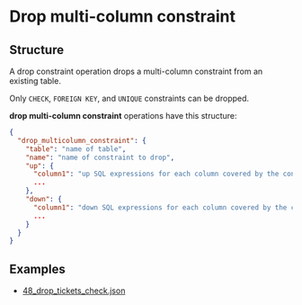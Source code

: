 # Drop multi-column constraint

## Structure

A drop constraint operation drops a multi-column constraint from an existing table.

Only `CHECK`, `FOREIGN KEY`, and `UNIQUE` constraints can be dropped.

**drop multi-column constraint** operations have this structure:

```json
{
  "drop_multicolumn_constraint": {
    "table": "name of table",
    "name": "name of constraint to drop",
    "up": {
      "column1": "up SQL expressions for each column covered by the constraint",
      ...
    },
    "down": {
      "column1": "down SQL expressions for each column covered by the constraint",
      ...
    }
  }
}
```

## Examples

- [48_drop_tickets_check.json](../../examples/48_drop_tickets_check.json)

